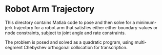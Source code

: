 # Robot Arm Trajectory

This directory contains Matlab code to pose and then solve for a minimum-jerk trajectory for a robot arm that satisfies either either boundary-values or node constraints, subject to joint angle and rate constraints.

The problem is posed and solved as a quadratic program, using multi-segment Chebyshev orthogonal collocation for transcription.


